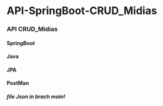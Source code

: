 # API-SpringBoot-CRUD_Midias

### API CRUD_Midias
#### SpringBoot
#### Java
#### JPA
#### PostMan
##### file Json in brach main!


